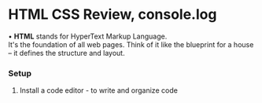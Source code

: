 # HTML CSS Review, console.log
• **HTML** stands for HyperText Markup Language.\
It's the foundation of all web pages. Think of it like the blueprint for a house – it defines the structure and layout.

### Setup
1. Install a code editor - to write and organize code